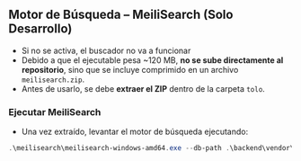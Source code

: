 ## Motor de Búsqueda – MeiliSearch (Solo Desarrollo)
- Si no se activa, el buscador no va a funcionar
- Debido a que el ejecutable pesa ~120 MB, **no se sube directamente al repositorio**, sino que se incluye comprimido en un archivo `meilisearch.zip`.
- Antes de usarlo, se debe **extraer el ZIP** dentro de la carpeta `tolo`.

### Ejecutar MeiliSearch

- Una vez extraído, levantar el motor de búsqueda ejecutando:

```powershell
.\meilisearch\meilisearch-windows-amd64.exe --db-path .\backend\vendor\meilisearch\meili_data\
```

